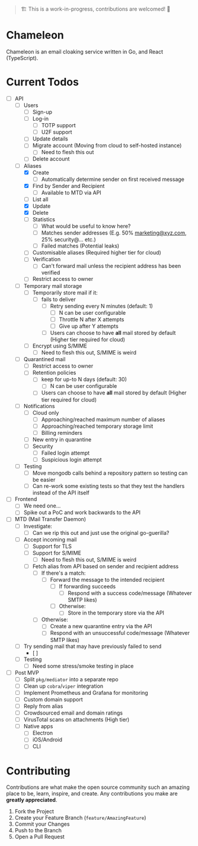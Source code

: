 > 🏗️ This is a work-in-progress, contributions are welcomed! 🚧

# Chameleon
Chameleon is an email cloaking service written in Go, and React (TypeScript).

# Current Todos
- [ ] API
  - [ ] Users
    - [ ] Sign-up
    - [ ] Log-in
      - [ ] TOTP support 
      - [ ] U2F support
    - [ ] Update details
    - [ ] Migrate account (Moving from cloud to self-hosted instance)
      - [ ] Need to flesh this out
    - [ ] Delete account
  - [ ] Aliases
    - [X] Create
      - [ ] Automatically determine sender on first received message
    - [X] Find by Sender and Recipient
      - [ ] Available to MTD via API 
    - [ ] List all
    - [X] Update
    - [X] Delete
    - [ ] Statistics
      - [ ] What would be useful to know here?
      - [ ] Matches sender addresses (E.g. 50% marketing@xyz.com, 25% security@... etc.)
      - [ ] Failed matches (Potential leaks)
    - [ ] Customisable aliases (Required higher tier for cloud) 
    - [ ] Verification
      - [ ] Can't forward mail unless the recipient address has been verified
    - [ ] Restrict access to owner
  - [ ] Temporary mail storage
    - [ ] Temporarily store mail if it:
      - [ ] fails to deliver
        - [ ] Retry sending every N minutes (default: 1)   
          - [ ] N can be user configurable
          - [ ] Throttle N after X attempts 
          - [ ] Give up after Y attempts
        - [ ] Users can choose to have **all** mail stored by default (Higher tier required for cloud)
    - [ ] Encrypt using S/MIME
      - [ ] Need to flesh this out, S/MIME is weird
  - [ ] Quarantined mail
    - [ ] Restrict access to owner
    - [ ] Retention policies
      - [ ] keep for up-to N days (default: 30)
        - [ ] N can be user configurable
      - [ ] Users can choose to have **all** mail stored by default (Higher tier required for cloud)
  - [ ] Notifications
    - [ ] Cloud only
      - [ ] Approaching/reached maximum number of aliases
      - [ ] Approaching/reached temporary storage limit
      - [ ] Billing reminders
    - [ ] New entry in quarantine
    - [ ] Security
      - [ ] Failed login attempt 
      - [ ] Suspicious login attempt 
  - [ ] Testing
    - [ ] Move mongodb calls behind a repository pattern so testing can be easier
    - [ ] Can re-work some existing tests so that they test the handlers instead of the API itself
- [ ] Frontend
  - [ ] We need one...
  - [ ] Spike out a PoC and work backwards to the API
- [ ] MTD (Mail Transfer Daemon)
  - [ ] Investigate:
    - [ ] Can we rip this out and just use the original go-guerilla? 
  - [ ] Accept incoming mail
    - [ ] Support for TLS
    - [ ] Support for S/MIME
      - [ ] Need to flesh this out, S/MIME is weird
    - [ ] Fetch alias from API based on sender and recipient address
      - [ ] If there's a match:
        - [ ] Forward the message to the intended recipient
          - [ ] If forwarding succeeds
            - [ ] Respond with a success code/message (Whatever SMTP likes)
          - [ ] Otherwise:
            - [ ] Store in the temporary store via the API
      - [ ] Otherwise:
        - [ ] Create a new quarantine entry via the API
        - [ ] Respond with an unsuccessful code/message (Whatever SMTP likes)
  - [ ] Try sending mail that may have previously failed to send
    - [ ]
  - [ ] Testing
    - [ ] Need some stress/smoke testing in place
- [ ] Post MVP
  - [ ] Split `pkg/mediator` into a separate repo
  - [ ] Clean up `cobra`/`viper` integration
  - [ ] Implement Prometheus and Grafana for monitoring
  - [ ] Custom domain support
  - [ ] Reply from alias
  - [ ] Crowdsourced email and domain ratings
  - [ ] VirusTotal scans on attachments (High tier)
  - [ ] Native apps
    - [ ] Electron
    - [ ] iOS/Android
    - [ ] CLI

# Contributing

Contributions are what make the open source community such an amazing place to be, learn, inspire, and create. Any contributions you make are **greatly appreciated**.

1. Fork the Project
2. Create your Feature Branch (`feature/AmazingFeature`)
3. Commit your Changes
4. Push to the Branch
5. Open a Pull Request
